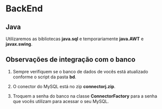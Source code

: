 # BackEnd

## Java

Utilizaremos as bibliotecas **java.sql** e temporariamente **java.AWT** e **javax.swing**.

## Observações de integração com o banco

1. Sempre verifiquem se o banco de dados de vocês está atualizado conforme o script da pasta **bd**. 

1. O conector do MySQL está no zip **connectorj.zip**.

1. Troquem a senha do banco na classe **ConnectorFactory** para a senha que vocẽs utilizam para acessar o seu MySQL.

